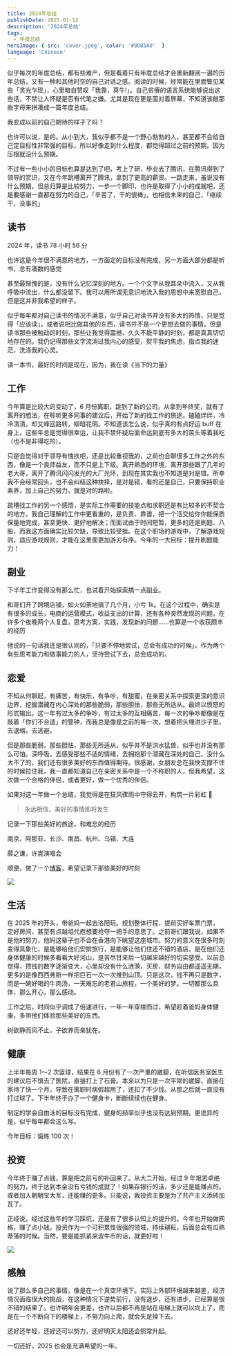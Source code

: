 ```yaml
---
title: 2024年总结
publishDate: 2025-01-12
description: '2024年总结'
tags:
  - 年度总结
heroImage: { src: 'cover.jpeg', color: '#9DB5A0'  }
language: 'Chinese'
---
```


似乎每次的年度总结，都有些难产，但是看着只有年度总结才会重新翻阅一遍的历年总结，又有一种和其他时空的自己对话之感。阅读的时候，经常能在里面瞥见某些「灵光乍现」，心里暗自赞叹「我靠，真牛!」。自己贫瘠的语言系统能够说出这些话，不禁让人怀疑是否有代笔之嫌。尤其是现在更是面对着屏幕，不知道该敲那些字母来拼凑成一篇年度总结。

我变成以前的自己期待的样子了吗？

也许可以说，是的。从小到大，我似乎都不是一个野心勃勃的人，甚至都不会给自己定目标性非常强的目标，所以好像走到什么程度，都觉得超过之前的预期。因为压根就没什么预期。

不过有一些小小的目标也算是达到了吧，考上了研，毕业去了腾讯，在腾讯得到了领导的赏识，又在今年跳槽离开了腾讯，拿到了更高的薪资。一路走来，虽说没有什么预期，但总归算是比较努力，一步一个脚印，也许是取得了小小的成就吧，还是要感谢一直都在努力的自己，「辛苦了，干的很棒」，也相信未来的自己，「继续干，没事的」

## 读书

2024 年，读书 78 小时 56 分

也许这是今年很不满意的地方，一方面定的目标没有完成，另一方面大部分都是听书，总有凑数的感觉

甚至最惭愧的是，没有什么记忆深刻的地方。一个个文字从我耳朵中流入，又从我呼吸中流出，什么都没留下。我可以用所谓无意识地流入我的思想中来宽慰自己，但是这并非我希望的样子。

似乎每年都对自己读书的情况不满意，似乎自己对读书并没有多大的热情，只是觉得「应该读」，或者说相比做其他的东西，读书并不是一个更想去做的事情。但是读书那些被触动的时刻，那些让我觉得震撼、久久不能平静的时刻，都是真真切切地存在的。我仍记得那些文字流淌过我内心的感受，熨平我的焦虑，指点我的迷茫，洗涤我的心灵。

读一本书，最好的时间是现在，因为，我在读《当下的力量》

## 工作

今年算是比较大的变动了，6 月份离职，跳到了新的公司。从拿到年终奖，就有了离开的想法，在聆听更多同事的建议后，开始了新的找工作的旅途。磕磕绊绊，冷冷清清，却又峰回路转，柳暗花明。不知道该怎么说，似乎真的有点好运 buff 在身上，这些年总是觉得很幸运，让我不禁怀疑后面命运到底有多大的苦头等着我吃（也不是非得吃的）。

只是会觉得对于领导有愧疚吧，还是比较重视我的，之前也会聊很多工作之外的东西，像是一个良师益友，而不只是上下级。离开熟悉的环境，离开那些跟了几年的老大哥，离开了腾讯闪闪发光的大厂光环，到现在其实我也不知道是对是错。所幸我不会经常回头，也不会纠结这种抉择，是对是错，看的还是自己，只要保持职业素养，加上自己的努力，就是对的路啦。

跳槽找工作的另一个感悟，是实际工作需要的技能点和求职还是有比较多的不契合的地方。我自己理解的工作中更看重的，是负责、靠谱，把一个活交给你你能保质保量地完成，甚至更快、更好地解决；而面试由于时间短暂，更多的还是刷题、八股，而我这方面确实比较欠缺，导致比较受挫。在这个职场的游戏中，了解游戏规则，适应游戏规则，才能在这里面更加游刃有序。今年的一大目标：提升刷题能力！

## 副业

下半年工作变得没有那么忙，也试着开始探索搞一点副业。

和哥们开了跨境店铺，如火如荼地搞了几个月，小亏 1k。在这个过程中，确实是有很多的成长，电商的运营模式，收益支出的计算，还有各种突然发现的问题，在许多个夜晚两个人复盘，思考方案，实践，发现新的问题……也算是一个收获颇丰的经历

他说的一句话我还是很认同的，「只要不停地尝试，总会有成功的时候」。作为两个有些思考能力和做事能力的人，坚持尝试下去，总会成功的。

## 恋爱

不知从何聊起，有痛苦，有快乐，有争吵，有甜蜜，在亲密关系中探索更深的意识边界，挖掘潜藏在内心深处的那些脆弱，那些胆怯，那些无所适从。最终以愤怒的形式输出。这一年有过太多的争吵，有过太多的互相痛苦，每一次的争吵都像是在敲着「你们不合适」的警钟，而我总是像是之前的每一次，想着把头埋进沙子里，去退缩，去逃避。

但是那些脆弱，那些胆怯，那些无所适从，似乎并不是洪水猛兽，似乎也并没有那么可怕。深呼吸，去感受那些不适的情绪，去拥抱那个潜藏在深处的自己，没什么大不了的，我们还有很多美好的东西值得期待。很感谢，女朋友总在我快支撑不住的时候拉住我，我一直都知道自己在亲密关系中是一个不称职的人，但我希望，这次做一个合格的伴侣，或者更好，做一个优秀的伴侣。

如果对这一年做一个总结，我觉得是在狂风骤雨中守得云开，构筑一片彩虹 🌈

> 永远相信，美好的事情即将发生

记录一下那些美好的旅途，和难忘的经历

南京、阿那亚、长沙、南昌、杭州、乌镇、大连

薛之谦，许嵩演唱会

顺便，做了一个[博客](https://lovehyf.solejay.cn/loveImg.php)，希望记录下那些美好的时刻

![](https://pub-6bd5d0c20d254a3e9d8dea968e62938c.r2.dev/2025/1/1736690500638_o6afjvwo8d)

## 生活

在 2025 年的开头，带爸妈一起去洛阳玩。规划整体行程，提前买好车票门票，定好房间，甚至有点越俎代庖想要抢夺一把手的意思了。之前哥们跟我说，如果不是他的努力，他妈这辈子也不会在香港向下眺望这座城市。努力的意义在很多时刻变得具象化，是能够给他们安排旅行，是能够让他们住还不错的酒店，是在他们还身体健康的时候多看看大好河山，是苦尽甘来后一切越来越好的切实感受。以前总觉得，攒钱的数字逐渐变大，心里却没有什么涟漪，买房、财务自由都遥遥无期，更多的是像西西弗斯一样把巨石一次一次推到山顶。只是这次，钱不再只是数字，而是一碗好喝的牛肉汤，一天难忘的老君山旅程，一个美好的梦。一切都那么具体，那么开心，那么感动。

工作之后，时间似乎调成了倍速进行，一年一年穿梭而过，希望趁着爸妈身体健康，多带他们体验那些美好的东西。

树欲静而风不止，子欲养而亲犹在。

## 健康

上半年每周 1～2 次篮球，结果在 6 月份有了一次严重的崴脚，在听信医务室医生的建议后不慎去了医院，直接打上了石膏。本来以为只是一次平常的崴脚，直接在家待了快一个月，导致在离职时病假超用了，还扣了不少钱。从那之后就一直没有打过球了。下半年终于办了一个健身卡，断断续续也在健身。

制定的学会自由泳的目标没有完成，健身的频率似乎也没有达到预期。更诡异的是，似乎每年都会这么写。

今年目标：锻炼 100 次！

## 投资

今年终于赚了点钱，算是把之前亏的补回来了。从大二开始，经过 9 年艰苦卓绝的努力，终于达到本金没有亏钱的成就了！如果存银行的话，多少还是能赚点的。或者加入朝朝宝大军，还能赚的更多。只能说，我投资主要是为了共产主义添砖加瓦了。

正经说，经过这些年的学习踩坑，还是有了很多认知上的提升的。今年也开始做网格，赚了点小钱。投资作为一个可积累性很强的领域，持续耕耘，后面总会有瓜熟蒂落的时候。当然，要是能抓紧来波牛市的话，就更好啦！

![](https://pub-6bd5d0c20d254a3e9d8dea968e62938c.r2.dev/2025/1/1736692369114_2tjyup85po)

## 感触

说了那么多自己的事情，像是在一个真空环境下。实际上外部环境越来越差，经济情况面临很大的挑战，在这种情况下逆势前行，没有退步，还有进步，已经算是很不错的结果了。也许明年会更差，也许以后都不再是站在电梯上就可以向上了，而是在一个不断向下的楼梯上，不努力向上爬，就会失足掉下去。

还好还年轻，还好还可以努力，还好明天太阳还会照常升起。

一切还好，2025 也会是充满希望的一年。